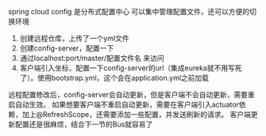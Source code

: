 spring cloud config 是分布式配置中心
可以集中管理配置文件，还可以方便的切换环境

1. 创建远程仓库，上传了一个yml文件
2. 创建config-server，配置一下
3. 通过localhost:port/master/配置文件名 来访问
4. 客户端引入坐标，配置一下config-server的url（集成eureka就不用写死了）。使用bootstrap.yml，这个会在application.yml之前加载

远程配置修改后，config-server会自动更新，但是客户端不会自动更新，需要重启自动生效。
如果想要客户端不重启自动更新，需要在客户端引入actuator依赖，加上@RefreshScope，还需要添加一些配置，并发送刷新的请求。
客户端更新配置还是很麻烦，结合下一节的Bus就容易了